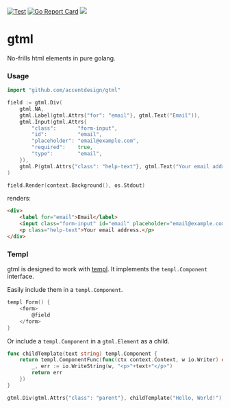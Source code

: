 [![Test](https://github.com/AccentDesign/gtml/actions/workflows/test.yml/badge.svg)](https://github.com/AccentDesign/gtml/actions/workflows/test.yml)
[![Go Report Card](https://goreportcard.com/badge/github.com/accentdesign/gtml)](https://goreportcard.com/report/github.com/accentdesign/gtml)
<a href="https://pkg.go.dev/github.com/accentdesign/gtml"><img src="https://img.shields.io/badge/Documentation%20on-pkg.go.dev-blue.svg"/></a>

# gtml

No-frills html elements in pure golang.

### Usage

```go
import "github.com/accentdesign/gtml"

field := gtml.Div(
    gtml.NA,
    gtml.Label(gtml.Attrs{"for": "email"}, gtml.Text("Email")),
    gtml.Input(gtml.Attrs{
        "class":       "form-input",
        "id":          "email",
        "placeholder": "email@example.com",
        "required":    true,
        "type":        "email",
    }),
    gtml.P(gtml.Attrs{"class": "help-text"}, gtml.Text("Your email address.")),
)

field.Render(context.Background(), os.Stdout)
```

renders:
```html
<div>
    <label for="email">Email</label>
    <input class="form-input" id="email" placeholder="email@example.com" required type="email" />
    <p class="help-text">Your email address.</p>
</div>
```

### Templ

gtml is designed to work with [templ](https://templ.guide). It implements the `templ.Component` interface.

Easily include them in a `templ.Component`.

```go
templ Form() {
	<form>
		@field
	</form>
}
```

Or include a `templ.Component` in a `gtml.Element` as a child.

```go
func childTemplate(text string) templ.Component {
    return templ.ComponentFunc(func(ctx context.Context, w io.Writer) error {
        _, err := io.WriteString(w, "<p>"+text+"</p>")
        return err
    })
}

gtml.Div(gtml.Attrs{"class": "parent"}, childTemplate("Hello, World!"))
```